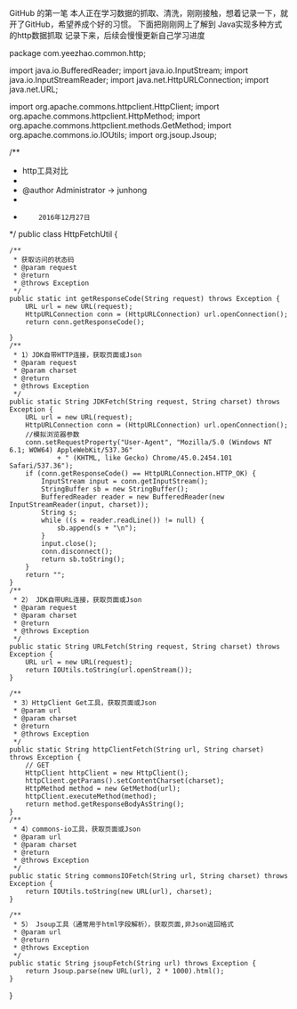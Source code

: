GitHub 的第一笔
本人正在学习数据的抓取、清洗，刚刚接触，想着记录一下，就开了GitHub，希望养成个好的习惯。
下面把刚刚网上了解到 Java实现多种方式的http数据抓取 记录下来，后续会慢慢更新自己学习进度


package com.yeezhao.common.http;

import java.io.BufferedReader;
import java.io.InputStream;
import java.io.InputStreamReader;
import java.net.HttpURLConnection;
import java.net.URL;

import org.apache.commons.httpclient.HttpClient;
import org.apache.commons.httpclient.HttpMethod;
import org.apache.commons.httpclient.methods.GetMethod;
import org.apache.commons.io.IOUtils;
import org.jsoup.Jsoup;

/**
 * http工具对比
 * 
 * @author Administrator -> junhong
 *
 *         2016年12月27日
 */
public class HttpFetchUtil {
    
    /**
     * 获取访问的状态码
     * @param request
     * @return
     * @throws Exception
     */
    public static int getResponseCode(String request) throws Exception {
        URL url = new URL(request);
        HttpURLConnection conn = (HttpURLConnection) url.openConnection();
        return conn.getResponseCode();

    }
    /**
     * 1）JDK自带HTTP连接，获取页面或Json
     * @param request
     * @param charset
     * @return
     * @throws Exception
     */
    public static String JDKFetch(String request, String charset) throws Exception {
        URL url = new URL(request);
        HttpURLConnection conn = (HttpURLConnection) url.openConnection();
        //模拟浏览器参数
        conn.setRequestProperty("User-Agent", "Mozilla/5.0 (Windows NT 6.1; WOW64) AppleWebKit/537.36"
                + " (KHTML, like Gecko) Chrome/45.0.2454.101 Safari/537.36");
        if (conn.getResponseCode() == HttpURLConnection.HTTP_OK) {
            InputStream input = conn.getInputStream();
            StringBuffer sb = new StringBuffer();
            BufferedReader reader = new BufferedReader(new InputStreamReader(input, charset));
            String s;
            while ((s = reader.readLine()) != null) {
                sb.append(s + "\n");
            }
            input.close();
            conn.disconnect();
            return sb.toString();
        }
        return "";
    }
    /**
     * 2） JDK自带URL连接，获取页面或Json
     * @param request
     * @param charset
     * @return
     * @throws Exception
     */
    public static String URLFetch(String request, String charset) throws Exception {
        URL url = new URL(request);
        return IOUtils.toString(url.openStream());
    }

    /**
     * 3）HttpClient Get工具，获取页面或Json
     * @param url
     * @param charset
     * @return
     * @throws Exception
     */
    public static String httpClientFetch(String url, String charset) throws Exception {
        // GET
        HttpClient httpClient = new HttpClient();
        httpClient.getParams().setContentCharset(charset);
        HttpMethod method = new GetMethod(url);
        httpClient.executeMethod(method);
        return method.getResponseBodyAsString();
    }
    /**
     * 4）commons-io工具，获取页面或Json
     * @param url
     * @param charset
     * @return
     * @throws Exception
     */
    public static String commonsIOFetch(String url, String charset) throws Exception {
        return IOUtils.toString(new URL(url), charset);
    }
    
    /**
     * 5） Jsoup工具（通常用于html字段解析），获取页面,非Json返回格式
     * @param url
     * @return
     * @throws Exception
     */
    public static String jsoupFetch(String url) throws Exception {
        return Jsoup.parse(new URL(url), 2 * 1000).html();
    }

}
